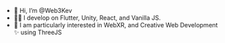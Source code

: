- 👋 Hi, I’m @Web3Kev
- 🧑‍💻 I develop on Flutter, Unity, React, and Vanilla JS.
- 🥽 I am particularly interested in WebXR, and Creative Web Development ✨ using ThreeJS



<!---
Web3Kev/Web3Kev is a ✨ special ✨ repository because its `README.md` (this file) appears on your GitHub profile.
You can click the Preview link to take a look at your changes.
--->
